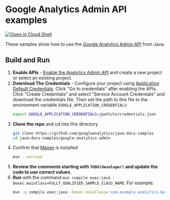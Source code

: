 # Google Analytics Admin API examples

[![Open in Cloud Shell][shell_img]][shell_link]

[shell_img]: http://gstatic.com/cloudssh/images/open-btn.png
[shell_link]: https://console.cloud.google.com/cloudshell/open?git_repo=https://github.com/googleanalytics/java-docs-samples&page=editor&open_in_editor=/google-analytics-admin/README.md

These samples show how to use the
[Google Analytics Admin API](https://developers.google.com/analytics/devguides/config/admin/v1) from Java.

## Build and Run

1.  **Enable APIs** - [Enable the Analytics Admin API](https://console.cloud.google.com/flows/enableapi?apiid=analyticsadmin.googleapis.com)
    and create a new project or select an existing project.
2.  **Download The Credentials** - Configure your project using [Application Default Credentials][adc].
    Click "Go to credentials" after enabling the APIs. Click "Create Credentials"
    and select "Service Account Credentials" and download the credentials file. Then set the path to
    this file to the environment variable `GOOGLE_APPLICATION_CREDENTIALS`:
    ```sh
    export GOOGLE_APPLICATION_CREDENTIALS=/path/to/credentials.json
    ```
3.  **Clone the repo** and cd into this directory
    ```sh
    git clone https://github.com/googleanalytics/java-docs-samples
    cd java-docs-samples/google-analytics-admin
    ```
4.  Confirm that [Maven](https://maven.apache.org) is installed
    ```sh
    mvn --version
    ```
5.  **Review the comments starting with `TODO(developer)` and update the code
    to use correct values.**
6.  **Run** with the command `mvn compile exec:java
    -Dexec.mainClass=FULLY_QUALIFIED_SAMPLE_CLASS_NAME`. For example:
    ```sh
    mvn -q compile exec:java -Dexec.mainClass='com.example.analytics.QuickstartSample'
    ```

[adc]: https://cloud.google.com/docs/authentication#adc
